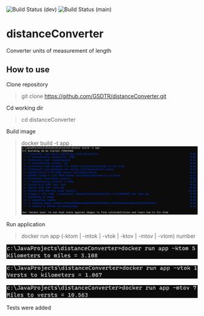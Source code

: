 ![Build Status](https://github.com/GSDTR/distanceConverter/actions/workflows/main.yml/badge.svg?branch=develop) (dev)
![Build Status](https://github.com/GSDTR/distanceConverter/actions/workflows/main.yml/badge.svg?branch=main) (main)
# distanceConverter
Converter units of measurement of length
## How to use
Clone repository
> git clone https://github.com/GSDTR/distanceConverter.git
> 
Cd working dir
> cd distanceConverter

Build image
> docker build -t app .
![docker build](pictures/build.png)

Run application
> docker run app (-ktom | -mtok | -vtok | -ktov | -mtov | -vtom) number

![run app 1 cf](pictures/run_ktom.png)

![run app 2 fc](pictures/run_vtok.png)

![run app 3 ck](pictures/run_mtov.png)

Tests were added